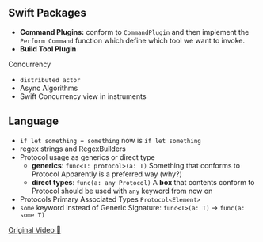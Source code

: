 ## Swift Packages
* **Command Plugins:** conform to `CommandPlugin` and then implement the `Perform Command` function which define which tool we want to invoke.
* **Build Tool Plugin**

Concurrency
* `distributed actor`
* Async Algorithms
* Swift Concurrency view in instruments

## Language
* `if let something = something` now is `if let something`
* regex strings and RegexBuilders
* Protocol usage as generics or direct type
	* **generics**: `func<T: protocol>(a: T)`
		Something that conforms to Protocol
		Apparently is a preferred way (why?)
	* **direct types**: `func(a: any Protocol)`
		A **box** that contents conform to Protocol
		should be used with `any` keyword from now on
* Protocols Primary Associated Types `Protocol<Element>`
* `some` keyword instead of Generic Signature: 
	`func<T>(a: T)` -> `func(a: some T)`

[Original Video 🎥](https://developer.apple.com/videos/play/wwdc2022/110354/)
